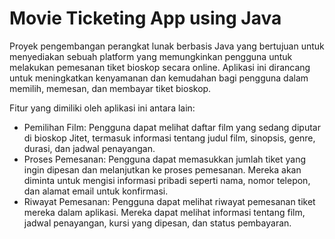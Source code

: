 # Movie Ticketing App using Java


Proyek pengembangan perangkat lunak berbasis Java yang bertujuan untuk menyediakan sebuah platform yang memungkinkan pengguna untuk melakukan pemesanan tiket bioskop secara online. Aplikasi ini dirancang untuk meningkatkan kenyamanan dan kemudahan bagi pengguna dalam memilih, memesan, dan membayar tiket bioskop.

Fitur yang dimiliki oleh aplikasi ini antara lain:

- Pemilihan Film: Pengguna dapat melihat daftar film yang sedang diputar di bioskop Jitet, termasuk informasi tentang judul film, sinopsis, genre, durasi, dan jadwal penayangan.
- Proses Pemesanan: Pengguna dapat memasukkan jumlah tiket yang ingin dipesan dan melanjutkan ke proses pemesanan. Mereka akan diminta untuk mengisi informasi pribadi seperti nama, nomor telepon, dan alamat email untuk konfirmasi.
- Riwayat Pemesanan: Pengguna dapat melihat riwayat pemesanan tiket mereka dalam aplikasi. Mereka dapat melihat informasi tentang film, jadwal penayangan, kursi yang dipesan, dan status pembayaran.
